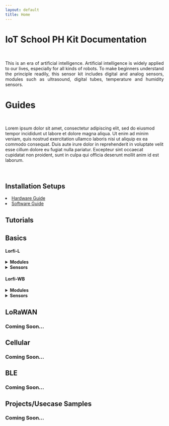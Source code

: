 ```yaml
---
layout: default
title: Home
---
```


# <span style="display:inline-block;margin-bottom:2rem;">IoT School PH Kit Documentation</span>

<p style="text-align:justify;margin-bottom:2rem;">
  This is an era of artificial intelligence. Artificial intelligence is widely applied to our lives, especially for all kinds of robots. To make beginners understand the principle readily, this sensor kit includes digital and analog sensors, modules such as ultrasound, digital tubes, temperature and humidity sensors.
</p>


# <span style="display:inline-block;margin-bottom:1rem;">Guides</span>

  <p style="display:inline-block;margin-bottom:2rem;">
    Lorem ipsum dolor sit amet, consectetur adipiscing elit, sed do eiusmod tempor incididunt ut labore et dolore magna aliqua. 
    Ut enim ad minim veniam, quis nostrud exercitation ullamco laboris nisi ut aliquip ex ea commodo consequat. 
    Duis aute irure dolor in reprehenderit in voluptate velit esse cillum dolore eu fugiat nulla pariatur. 
    Excepteur sint occaecat cupidatat non proident, sunt in culpa qui officia deserunt mollit anim id est laborum.
  </p>

  <div style="margin-bottom:2rem;">
    <h2>Installation Setups</h2>
      <li>
        <a href="/docs/Hardware-Guide.html">Hardware Guide</a>
      </li>
      <li>
        <a href="/docs/Software-Guide.html">Software Guide</a>
      </li>
  </div>

  <div style="margin-bottom:2rem;">
    <h2>Tutorials</h2>
  </div>
      
  <div style="margin-bottom:1rem;">
    <h2>Basics</h2>
  </div>

  <div style="margin-bottom:1rem;">
    <h4>Lorfi-L</h4>
    <div>
      <details>
        <summary><strong>Modules</strong></summary>
        <ul>
          <li><a href="/docs/projects/Basic/Lorfi-L/Components-Modules/White-LED-Module.html">White LED Module</a></li>
          <li><a href="/docs/projects/Basic/Lorfi-L/Components-Modules/3W_LED_Module.html">3W LED Module</a></li>
          <li><a href="/docs/projects/Basic/Lorfi-L/Components-Modules/Active_Buzzer.html">Active Buzzer Module</a></li>
          <li><a href="/docs/projects/Basic/Lorfi-L/Components-Modules/Passive-Buzzer-Module.html">Passive Buzzer Module</a></li>
          <li><a href="/docs/projects/Basic/Lorfi-L/Components-Modules/Button-Switch-Module.html">Button Switch Module</a></li>
          <li><a href="/docs/projects/Basic/Lorfi-L/Components-Modules/APDS-9930-Attitude-Sensor-Module.html">APDS-9930 Attitude Sensor Module</a></li>
          <li><a href="/docs/projects/Basic/Lorfi-L/Components-Modules/Single-Relay-Module.html">Single Relay Module</a></li>
          <li><a href="/docs/projects/Basic/Lorfi-L/Components-Modules/Reed-Switch-Module.html">Reed Switch Module</a></li>
          <li><a href="/docs/projects/Basic/Lorfi-L/Components-Modules/Photo-Interrupter-Module.html">Photo Interruptor Module</a></li>
          <li><a href="/docs/projects/Basic/Lorfi-L/Components-Modules/Capacitive-Touch-Module.html">Capacitive Touch Module</a></li>
          <li><a href="/docs/projects/Basic/Lorfi-L/Components-Modules/IR-Receiver-Module.html">IR Receiver Module</a></li>
          <li><a href="/docs/projects/Basic/Lorfi-L/Components-Modules/IR-Transmitter-Module.html">IR Transmitter Module</a></li>
        </ul>
      </details>
    </div>
    <div>
      <details>
        <summary><strong>Sensors</strong></summary>
        <ul>
          <li><a href="/docs/projects/Basic/Lorfi-L/Components-Sensors/Analog-Rotation-Sensor.html">Analog Rotation Sensor</a></li>
          <li><a href="/docs/projects/Basic/Lorfi-L/Components-Sensors/Ball-Tilt-Switch-Sensor.html">Ball Tilt Switch Sensor</a></li>
          <li><a href="/docs/projects/Basic/Lorfi-L/Components-Sensors/Crash-Sensor.html">Crash Sensor</a></li>
          <li><a href="/docs/projects/Basic/Lorfi-L/Components-Sensors/DTH11-Temperature-and-Humidity-Sensor.html">DHT11 Temperature and Humidity Sensor</a></li>
          <li><a href="/docs/projects/Basic/Lorfi-L/Components-Sensors/Flame-Sensor.html">Flame Sensor</a></li>
          <li><a href="/docs/projects/Basic/Lorfi-L/Components-Sensors/GUVA-S12SD-3528-Ultraviolet-Sensor.html">Ultraviolet Sensor</a></li>
          <li><a href="/docs/projects/Basic/Lorfi-L/Components-Sensors/Hall-Magnetic-Sensor.html">Hall Magnetic Sensor</a></li>
          <li><a href="/docs/projects/Basic/Lorfi-L/Components-Sensors/HC-SR04-Ultrasonic-Sensor.html">HC-SR04 Ultrasonic Sensor</a></li>
          <li><a href="/docs/projects/Basic/Lorfi-L/Components-Sensors/Knock-Sensor.html">Knock Sensor</a></li>
          <li><a href="/docs/projects/Basic/Lorfi-L/Components-Sensors/Line-Tracking-Sensor.html">Line Tracking Sensor</a></li>
          <li><a href="/docs/projects/Basic/Lorfi-L/Components-Sensors/LM35-Temperature-Sensor.html">LM35 Temperature Sensor</a></li>
          <li><a href="/docs/projects/Basic/Lorfi-L/Components-Sensors/Analog-Sound-Sensor.html">Analog Sound Sensor</a></li>
          <li><a href="/docs/projects/Basic/Lorfi-L/Components-Sensors/MMA8452Q-Module-Acceleration-Tilt-Sensor.html">Acceleration Tilt Sensor</a></li>
          <li><a href="/docs/projects/Basic/Lorfi-L/Components-Sensors/Gas-Sensor.html">Gas Sensor</a></li>
          <li><a href="/docs/projects/Basic/Lorfi-L/Components-Sensors/Obstacle-Avoidance-Sensor.html">Obstacle Avoidance Sensor</a></li>
          <li><a href="/docs/projects/Basic/Lorfi-L/Components-Sensors/Photo-Resistor-Sensor.html">Photo Resistor Sensor</a></li>
          <li><a href="/docs/projects/Basic/Lorfi-L/Components-Sensors/PIR-Motion-Sensor.html">PIR Motion Sensor</a></li>
          <li><a href="/docs/projects/Basic/Lorfi-L/Components-Sensors/Soil-Humidity-Sensor.html">Soil Humidity Sensor</a></li>
          <li><a href="/docs/projects/Basic/Lorfi-L/Components-Sensors/Steam-Sensor.html">Steam Sensor</a></li>
          <li><a href="/docs/projects/Basic/Lorfi-L/Components-Sensors/TEMT6000-Sensor.html">Ambient Light Sensor</a></li>
          <li><a href="/docs/projects/Basic/Lorfi-L/Components-Sensors/Thin-Film-Pressure-Sensor.html">Thin-film Pressure Sensor</a></li>
        </ul>
      </details>
    </div>
  </div>

  <div style="margin-bottom:2rem;">
    <h4>Lorfi-WB</h4>
    <div>
      <details>
        <summary><strong>Modules</strong></summary>
        <ul>
          <li><a href="/docs/projects/Basic/Lorfi-WB/Modules/White-LED-Module.html">White LED Module</a></li>
          <li><a href="/docs/projects/Basic/Lorfi-WB/Modules/RGB-LED-Module.html">RGB LED Module</a></li>
          <li><a href="/docs/projects/Basic/Lorfi-WB/Modules/3W_LED_Module.html">3W LED Module</a></li>
          <li><a href="/docs/projects/Basic/Lorfi-WB/Modules/Traffic-Light-Module.html">Traffic Light Module</a></li>
          <li><a href="/docs/projects/Basic/Lorfi-WB/Modules/Active_Buzzer.html">Active Buzzer Module</a></li>
          <li><a href="/docs/projects/Basic/Lorfi-WB/Modules/Passive-Buzzer-Module.html">Passive Buzzer Module</a></li>
          <li><a href="/docs/projects/Basic/Lorfi-WB/Modules/Button-Switch-Module.html">Button Switch Module</a></li>
          <li><a href="/docs/projects/Basic/Lorfi-WB/Modules/APDS-9930-Attitude-Sensor-Module.html">APDS-9930 Attitude Sensor Module</a></li>
          <li><a href="/docs/projects/Basic/Lorfi-WB/Modules/Single-Relay-Module.html">Single Relay Module</a></li>
          <li><a href="/docs/projects/Basic/Lorfi-WB/Modules/Reed-Switch-Module.html">Reed Switch Module</a></li>
          <li><a href="/docs/projects/Basic/Lorfi-WB/Modules/Photo-Interrupter-Module.html">Photo Interruptor Module</a></li>
          <li><a href="/docs/projects/Basic/Lorfi-WB/Modules/Capacitive-Touch-Module.html">Capacitive Touch Module</a></li>
          <li><a href="/docs/projects/Basic/Lorfi-WB/Modules/IR-Receiver-Module.html">IR Receiver Module</a></li>
          <li><a href="/docs/projects/Basic/Lorfi-WB/Modules/IR-Transmitter-Module.html">IR Transmitter Module</a></li>
        </ul>
      </details>
    </div>
    <div>
      <details>
        <summary><strong>Sensors</strong></summary>
        <ul>
          <li><a href="/docs/projects/Basic/Lorfi-WB/Sensors/Analog-Rotation-Sensor.html">Analog Rotation Sensor</a></li>
          <li><a href="/docs/projects/Basic/Lorfi-WB/Sensors/Ball-Tilt-Switch-Sensor.html">Ball Tilt Switch Sensor</a></li>
          <li><a href="/docs/projects/Basic/Lorfi-WB/Sensors/Crash-Sensor.html">Crash Sensor</a></li>
          <li><a href="/docs/projects/Basic/Lorfi-WB/Sensors/DTH11-Temperature-and-Humidity-Sensor.html">DHT11 Temperature and Humidity Sensor</a></li>
          <li><a href="/docs/projects/Basic/Lorfi-WB/Sensors/Flame-Sensor.html">Flame Sensor</a></li>
          <li><a href="/docs/projects/Basic/Lorfi-WB/Sensors/GUVA-S12SD-3528-Ultraviolet-Sensor.html">Ultraviolet Sensor</a></li>
          <li><a href="/docs/projects/Basic/Lorfi-WB/Sensors/Hall-Magnetic-Sensor.html">Hall Magnetic Sensor</a></li>
          <li><a href="/docs/projects/Basic/Lorfi-WB/Sensors/HC-SR04-Ultrasonic-Sensor.html">HC-SR04 Ultrasonic Sensor</a></li>
          <li><a href="/docs/projects/Basic/Lorfi-WB/Sensors/Knock-Sensor.html">Knock Sensor</a></li>
          <li><a href="/docs/projects/Basic/Lorfi-WB/Sensors/Line-Tracking-Sensor.html">Line Tracking Sensor</a></li>
          <li><a href="/docs/projects/Basic/Lorfi-WB/Sensors/LM35-Temperature-Sensor.html">LM35 Temperature Sensor</a></li>
          <li><a href="/docs/projects/Basic/Lorfi-WB/Sensors/Analog-Sound-Sensor.html">Analog Sound Sensor</a></li>
          <li><a href="/docs/projects/Basic/Lorfi-WB/Sensors/MMA8452Q-Module-Acceleration-Tilt-Sensor.html">Acceleration Tilt Sensor</a></li>
          <li><a href="/docs/projects/Basic/Lorfi-WB/Sensors/Gas-Sensor.html">Gas Sensor</a></li>
          <li><a href="/docs/projects/Basic/Lorfi-WB/Sensors/Obstacle-Avoidance-Sensor.html">Obstacle Avoidance Sensor</a></li>
          <li><a href="/docs/projects/Basic/Lorfi-WB/Sensors/Photo-Resistor-Sensor.html">Photo Resistor Sensor</a></li>
          <li><a href="/docs/projects/Basic/Lorfi-WB/Sensors/PIR-Motion-Sensor.html">PIR Motion Sensor</a></li>
          <li><a href="/docs/projects/Basic/Lorfi-WB/Sensors/Soil-Humidity-Sensor.html">Soil Humidity Sensor</a></li>
          <li><a href="/docs/projects/Basic/Lorfi-WB/Sensors/Steam-Sensor.html">Steam Sensor</a></li>
          <li><a href="/docs/projects/Basic/Lorfi-WB/Sensors/TEMT6000-Sensor.html">Ambient Light Sensor</a></li>
          <li><a href="/docs/projects/Basic/Lorfi-WB/Sensors/Thin-Film-Pressure-Sensor.html">Thin-film Pressure Sensor</a></li>
        </ul>
      </details>
    </div>
  </div>

  <div style="margin-bottom:1rem;">
    <h2>LoRaWAN</h2>
    <h3>Coming Soon...</h3>
  </div>

  <div style="margin-bottom:1rem;">
    <h2>Cellular</h2>
    <h3>Coming Soon...</h3>
  </div>

  <div style="margin-bottom:1rem;">
    <h2>BLE</h2>
    <h3>Coming Soon...</h3>
  </div>

  <div style="margin-bottom:1rem;">
    <h2>Projects/Usecase Samples</h2>
    <h3>Coming Soon...</h3>
    </ul>
  </div>
